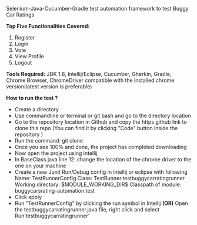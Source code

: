 Selenium-Java-Cucumber-Gradle test automation framework to test Buggy Car Ratings

**Top Five Functionalities Covered:**

1. Register
2. Login
3. Vote
4. View Profile
5. Logout


**Tools Required:** JDK 1.8, Intellij/Eclipse, Cucumber, Gherkin, Gradle, Chrome Browser, ChromeDriver compatible with the installed chrome version(latest version is preferable)

**How to run the test ?**
- Create a directory
- Use commandline or terminal or git bash and go to the directory location 
- Go to the repository location in Github and copy the https github link to clone this repo (You can find it by clicking "Code" button inside the repository )
- Run the command:  git clone <copiedlink>
- Once you see 100% and done, the project has completed downloading
- Now open the project using intellij
- In BaseClass.java line 12: change the location of the chrome driver to the one on your machine
- Create a new Junit Run/Debug config in intellij or eclipse with following
    Name: TestRunnerConfig
    Class: TestRunner.testbuggycarratingrunner
    Working directory: \$MODULE_WORKING_DIR\$
    Classpath of module: buggycarsrating-automation.test
- Click apply
- Run "TestRunnerConfig" by clicking the run symbol in Intellij  **(OR)** 
  Open the testbuggycarratingrunner.java file, right click and select  Run'testbuggycarratingrunner'




